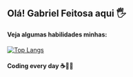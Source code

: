 ## Olá! Gabriel Feitosa aqui 🖐
#### Veja algumas habilidades minhas:

[![Top Langs](https://github-readme-stats.vercel.app/api/top-langs/?username=gabrielftsa)](https://github.com/anuraghazra/github-readme-stats)

#### Coding every day ☕👨‍💻
